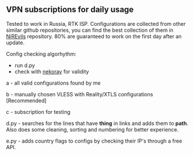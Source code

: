 ## VPN subscriptions for daily usage
Tested to work in Russia, RTK ISP. 
Configurations are collected from other similar github repositories, you can find the best collection of them in [NiREvils](https://github.com/NiREvil/vless?tab=readme-ov-file#xray) repository. 
80% are guaranteed to work on the first day after an update.

Config checking algorhythm:
- run d.py
- check with [nekoray](https://github.com/MatsuriDayo/nekoray) for validity

a - all valid configurations found by me

b - manually chosen VLESS with Reality/XTLS configurations [Recommended]

c - subscription for testing

d.py - searches for the lines that have **thing** in links and adds them to **path**. Also does some cleaning, sorting and numbering for better experience.

e.py - adds country flags to configs by checking their IP's through a free API.

